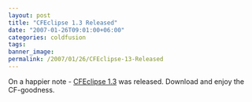 ```yaml
---
layout: post
title: "CFEclipse 1.3 Released"
date: "2007-01-26T09:01:00+06:00"
categories: coldfusion 
tags: 
banner_image: 
permalink: /2007/01/26/CFEclipse-13-Released
---
```


On a happier note - <a href="http://www.cfeclipse.org">CFEclipse 1.3</a> was released. Download and enjoy the CF-goodness.